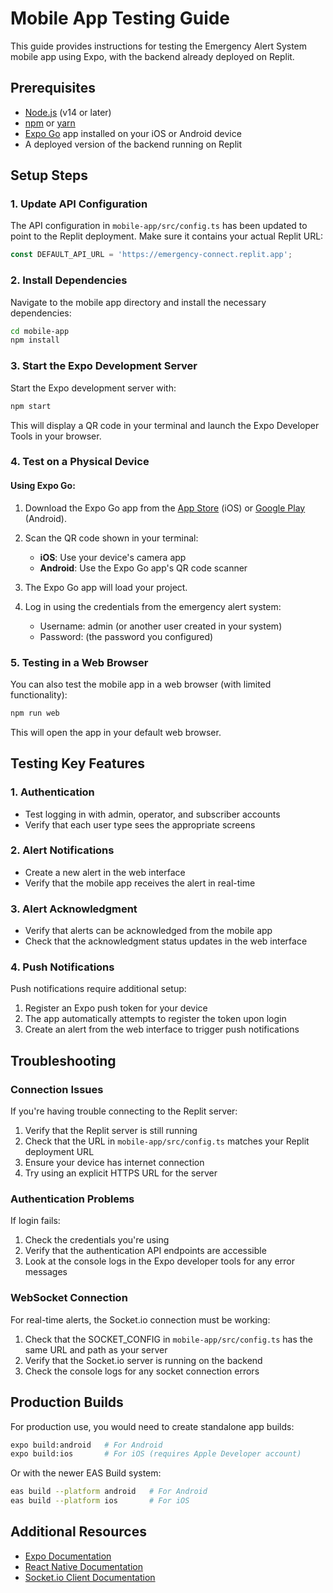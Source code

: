 # Mobile App Testing Guide

This guide provides instructions for testing the Emergency Alert System mobile app using Expo, with the backend already deployed on Replit.

## Prerequisites

- [Node.js](https://nodejs.org/) (v14 or later)
- [npm](https://www.npmjs.com/) or [yarn](https://yarnpkg.com/)
- [Expo Go](https://expo.dev/client) app installed on your iOS or Android device
- A deployed version of the backend running on Replit

## Setup Steps

### 1. Update API Configuration

The API configuration in `mobile-app/src/config.ts` has been updated to point to the Replit deployment. Make sure it contains your actual Replit URL:

```typescript
const DEFAULT_API_URL = 'https://emergency-connect.replit.app';
```

### 2. Install Dependencies

Navigate to the mobile app directory and install the necessary dependencies:

```bash
cd mobile-app
npm install
```

### 3. Start the Expo Development Server

Start the Expo development server with:

```bash
npm start
```

This will display a QR code in your terminal and launch the Expo Developer Tools in your browser.

### 4. Test on a Physical Device

#### Using Expo Go:

1. Download the Expo Go app from the [App Store](https://apps.apple.com/app/apple-store/id982107779) (iOS) or [Google Play](https://play.google.com/store/apps/details?id=host.exp.exponent) (Android).

2. Scan the QR code shown in your terminal:
   - **iOS**: Use your device's camera app
   - **Android**: Use the Expo Go app's QR code scanner

3. The Expo Go app will load your project. 

4. Log in using the credentials from the emergency alert system:
   - Username: admin (or another user created in your system)
   - Password: (the password you configured)

### 5. Testing in a Web Browser

You can also test the mobile app in a web browser (with limited functionality):

```bash
npm run web
```

This will open the app in your default web browser.

## Testing Key Features

### 1. Authentication

- Test logging in with admin, operator, and subscriber accounts
- Verify that each user type sees the appropriate screens

### 2. Alert Notifications

- Create a new alert in the web interface
- Verify that the mobile app receives the alert in real-time

### 3. Alert Acknowledgment

- Verify that alerts can be acknowledged from the mobile app
- Check that the acknowledgment status updates in the web interface

### 4. Push Notifications

Push notifications require additional setup:

1. Register an Expo push token for your device
2. The app automatically attempts to register the token upon login
3. Create an alert from the web interface to trigger push notifications

## Troubleshooting

### Connection Issues

If you're having trouble connecting to the Replit server:

1. Verify that the Replit server is still running
2. Check that the URL in `mobile-app/src/config.ts` matches your Replit deployment URL
3. Ensure your device has internet connection
4. Try using an explicit HTTPS URL for the server

### Authentication Problems

If login fails:

1. Check the credentials you're using
2. Verify that the authentication API endpoints are accessible 
3. Look at the console logs in the Expo developer tools for any error messages

### WebSocket Connection

For real-time alerts, the Socket.io connection must be working:

1. Check that the SOCKET_CONFIG in `mobile-app/src/config.ts` has the same URL and path as your server
2. Verify that the Socket.io server is running on the backend
3. Check the console logs for any socket connection errors

## Production Builds

For production use, you would need to create standalone app builds:

```bash
expo build:android   # For Android
expo build:ios       # For iOS (requires Apple Developer account)
```

Or with the newer EAS Build system:

```bash
eas build --platform android   # For Android
eas build --platform ios       # For iOS
```

## Additional Resources

- [Expo Documentation](https://docs.expo.dev/)
- [React Native Documentation](https://reactnative.dev/docs/getting-started)
- [Socket.io Client Documentation](https://socket.io/docs/v4/client-api/)